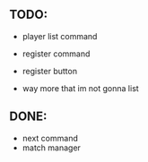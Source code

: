 ## TODO:

- player list command
- register command
- register button

- way more that im not gonna list

## DONE:

- next command
- match manager

